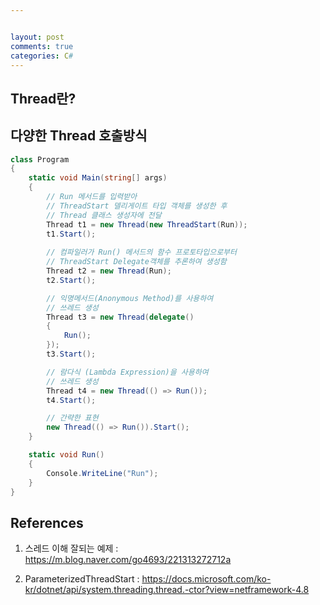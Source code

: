 ```yaml
---


layout: post
comments: true
categories: C#
---
```


## **Thread란?**



## **다양한 Thread 호출방식**

```C#
class Program
{
    static void Main(string[] args)
    {            
        // Run 메서드를 입력받아
        // ThreadStart 델리게이트 타입 객체를 생성한 후
        // Thread 클래스 생성자에 전달
        Thread t1 = new Thread(new ThreadStart(Run));           
        t1.Start();
            
        // 컴파일러가 Run() 메서드의 함수 프로토타입으로부터
        // ThreadStart Delegate객체를 추론하여 생성함
        Thread t2 = new Thread(Run);
        t2.Start();

        // 익명메서드(Anonymous Method)를 사용하여
        // 쓰레드 생성
        Thread t3 = new Thread(delegate()
        {
            Run();
        });
        t3.Start();

        // 람다식 (Lambda Expression)을 사용하여
        // 쓰레드 생성
        Thread t4 = new Thread(() => Run());
        t4.Start();

        // 간략한 표현
        new Thread(() => Run()).Start();
    }

    static void Run()
    {
        Console.WriteLine("Run");
    }
}
```



## References

1. 스레드 이해 잘되는 예제 :  https://m.blog.naver.com/go4693/221313272712a


2. ParameterizedThreadStart : https://docs.microsoft.com/ko-kr/dotnet/api/system.threading.thread.-ctor?view=netframework-4.8